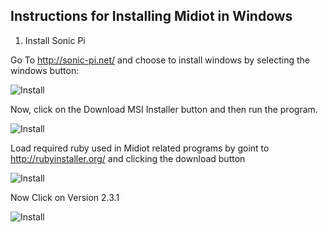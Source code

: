 ## Instructions for Installing Midiot in Windows

1) Install Sonic Pi 

Go To http://sonic-pi.net/ and choose to install windows by selecting the windows button:

![Install](https://github.com/mojoD/midiloops/blob/master/zzz%20-%20sonicpiload1.png)








Now, click on the Download MSI Installer button and then run the program.


![Install](https://github.com/mojoD/midiloops/blob/master/zzz-%20sonicpiload2.png)






Load required ruby used in Midiot related programs by goint to http://rubyinstaller.org/ and clicking the download button


![Install](https://github.com/mojoD/midiloops/blob/master/zzz%20-%20sonicpiload3.png)








Now Click on Version 2.3.1


![Install](https://github.com/mojoD/midiloops/blob/master/zzz%20-%20sonicpiload4.png)

